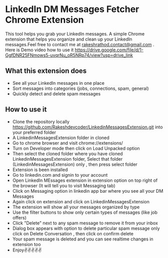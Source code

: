 
# LinkedIn DM Messages Fetcher Chrome Extension





This tool helps you grab your LinkedIn messages. A simple Chrome extension that helps you organize and clean up your LinkedIn messages.Feel free to contact me at rakeshrathod.contact@gmail.com . Here is Demo video how to use it https://drive.google.com/file/d/1-GgfDNR25FNmows5-uvqrNu_oR5NRp74/view?usp=drive_link

## What this extension does
- See all your LinkedIn messages in one place
- Sort messages into categories (jobs, connections, spam, general)
- Quickly detect and delete spam messages 

## How to use it

- Clone the repository locally https://github.com/Rakeshdevcoder/LinkedinMessagesExtension.git into your preferred folder
- A LinkedinMessagesExtension folder in cloned  
- Go to chrome browser and visit chrome://extensions/
- Turn on Developer mode then click on Load Unpacked option
- Then select the cloned folder where you have cloned LinkedinMessagesExtension folder, Select that folder (LinkedinMessagesExtension) only , then press select folder
- Extension is been installed
- Go to linkedin.com and signin to your account
- Open LinkedIn MEssages extension in extension option on top right of the browser (It will tell you to visit Messaging tab)
- Click on Messaging option in linkedin app bar where you see all your DM Messages
- Again click on extension and click on LinkedinMessagesExtension 
- The extension will show all your messages organized by type
- Use the filter buttons to show only certain types of messages (like job offers)
- Click "Delete" next to any spam message to remove it from your inbox
- Dialog box appears with option to delete particular spam message only click on Delete Conversation , then click on confirm delete
- Your spam message is deleted and you can see realtime changes in extension too 
- Enjoy✌️✌️✌️✌️✌️
